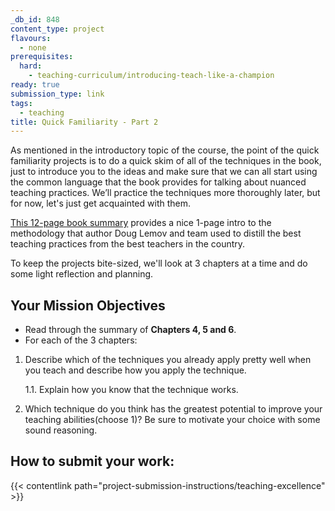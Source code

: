 ```yaml
---
_db_id: 848
content_type: project
flavours:
  - none
prerequisites:
  hard:
    - teaching-curriculum/introducing-teach-like-a-champion
ready: true
submission_type: link
tags:
  - teaching
title: Quick Familiarity - Part 2
---
```


As mentioned in the introductory topic of the course, the point of the quick familiarity projects is to do a quick skim of all of the techniques in the book, just to introduce you to the ideas and make sure that we can all start using the common language that the book provides for talking about nuanced teaching practices. We’ll practice the techniques more thoroughly later, but for now, let's just get acquainted with them.

[This 12-page book summary](https://drive.google.com/file/d/1ace5039zhdNbrd4CBgXz3GikFpPwMLru/view?usp=share_link) provides a nice 1-page intro to the methodology that author Doug Lemov and team used to distill the best teaching practices from the best teachers in the country.

To keep the projects bite-sized, we'll look at 3 chapters at a time and do some light reflection and planning.

## Your Mission Objectives

- Read through the summary of **Chapters 4, 5 and 6**.
- For each of the 3 chapters:

1. Describe which of the techniques you already apply pretty well when you teach and describe how you apply the technique.

   1.1. Explain how you know that the technique works.

2. Which technique do you think has the greatest potential to improve your teaching abilities(choose 1)? Be sure to motivate your choice with some sound reasoning.

## How to submit your work:

{{< contentlink path="project-submission-instructions/teaching-excellence" >}}
